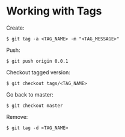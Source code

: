 # Working with Tags

Create:

```console
$ git tag -a <TAG_NAME> -m "<TAG_MESSAGE>"
```

Push:

```console
$ git push origin 0.0.1
```

Checkout tagged version:

```console
$ git checkout tags/<TAG_NAME>
```

Go back to master:

```console
$ git checkout master
```

Remove:

```console
$ git tag -d <TAG_NAME>
```
